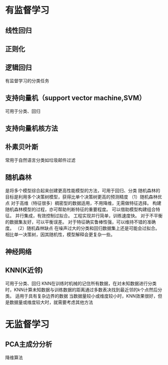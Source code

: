  # 有监督学习
 ## 线性回归
 ## 正则化

 ## 逻辑回归
 有监督学习的分类任务
 ## 支持向量机（support vector machine,SVM）
 可用于分类、回归
 ## 支持向量机核方法
 ## 朴素贝叶斯
 常用于自然语言分类如垃圾邮件过滤

 ## 随机森林
 是将多个模型综合起来创建更高性能模型的方法，可用于回归、分类
 随机森林的目标是利用多个决策树模型，获得比单个决策树更高的预测精度
（1）随机森林优点
对于高维（特征很多）稠密型的数据适用，不用降维，无需做特征选择。
构建随机森林模型的过程，亦可帮助判断特征的重要程度。
可以借助模型构建组合特征。
并行集成，有效控制过拟合。
工程实现并行简单，训练速度快。
对于不平衡的数据集友好，可以平衡误差。
对于特征确实鲁棒性强，可以维持不错的准确度。
（2）随机森林缺点
在噪声过大的分类和回归数据集上还是可能会过拟合。
相比单一决策树，因其随机性，模型解释会更复杂一些。
 ## 神经网络
 ## KNN(K近邻)
 可用于分类、回归
 KNN在训练时机械的记住所有数据，在对未知数据进行分类时，KNN计算未知数据与训练数据的距离通过多数表决找到最近邻的k个点然后分类。
 适用于具有复杂边界的数据
 当数据量较小或维度较小时，KNN效果很好，但是数据量或维度较大时，就需要考虑其他方法
 # 无监督学习
 ## PCA主成分分析
 降维算法
 ## 
 ## 
 ## 
 ## 